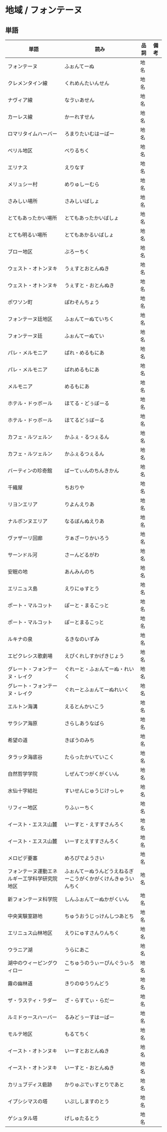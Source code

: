 # 地域 / フォンテーヌ

## 単語

|単語|読み|品詞|備考|
|---|---|---|---|
|フォンテーヌ|ふぉんてーぬ|地名||
|クレメンタイン線|くれめんたいんせん|地名||
|ナヴィア線|なゔぃあせん|地名||
|カーレス線|かーれすせん|地名||
|ロマリタイムハーバー|ろまりたいむはーばー|地名||
|ベリル地区|べりるちく|地名||
|エリナス|えりなす|地名||
|メリュシー村|めりゅしーむら|地名||
|さみしい場所|さみしいばしょ|地名||
|とてもあったかい場所|とてもあったかいばしょ|地名||
|とても明るい場所|とてもあかるいばしょ|地名||
|ブロー地区|ぶろーちく|地名||
|ウェスト・オトンヌキ|うぇすとおとんぬき|地名||
|ウェスト・オトンヌキ|うぇすと・おとんぬき|地名||
|ポワソン町|ぽわそんちょう|地名||
|フォンテーヌ廷地区|ふぉんてーぬていちく|地名||
|フォンテーヌ廷|ふぉんてーぬてい|地名||
|パレ・メルモニア|ぱれ・めるもにあ|地名||
|パレ・メルモニア|ぱれめるもにあ|地名||
|メルモニア|めるもにあ|地名||
|ホテル・ドゥボール|ほてる・どぅぼーる|地名||
|ホテル・ドゥボール|ほてるどぅぼーる|地名||
|カフェ・ルツェルン|かふぇ・るつぇるん|地名||
|カフェ・ルツェルン|かふぇるつぇるん|地名||
|バーティンの珍奇館|ばーてぃんのちんきかん|地名||
|千織屋|ちおりや|地名||
|リヨンエリア|りよんえりあ|地名||
|ナルボンヌエリア|なるぼんぬえりあ|地名||
|ヴァザーリ回廊|ゔぁざーりかいろう|地名||
|サーンドル河|さーんどるがわ|地名||
|安眠の地|あんみんのち|地名||
|エリニュス島|えりにゅすとう|地名||
|ポート・マルコット|ぽーと・まるこっと|地名||
|ポート・マルコット|ぽーとまるこっと|地名||
|ルキナの泉|るきなのいずみ|地名||
|エピクレシス歌劇場|えぴくれしすかげきじょう|地名||
|グレート・フォンテーヌ・レイク|ぐれーと・ふぉんてーぬ・れいく|地名||
|グレート・フォンテーヌ・レイク|ぐれーとふぉんてーぬれいく|地名||
|エルトン海溝|えるとんかいこう|地名||
|サラシア海原|さらしあうなばら|地名||
|希望の道|きぼうのみち|地名||
|タラッタ海底谷|たらったかいていこく|地名||
|自然哲学学院|しぜんてつがくがくいん|地名||
|水仙十字結社|すいせんじゅうじけっしゃ|地名||
|リフィー地区|りふぃーちく|地名||
|イースト・エスス山麓|いーすと・えすすさんろく|地名||
|イースト・エスス山麓|いーすとえすすさんろく|地名||
|メロピデ要塞|めろぴでようさい|地名||
|フォンテーヌ運動エネルギー工学科学研究院地区|ふぉんてーぬうんどうえねるぎーこうがくかがくけんきゅういんちく|地名||
|新フォンテーヌ科学院|しんふぉんてーぬかがくいん|地名||
|中央実験室跡地|ちゅうおうじっけんしつあとち|地名||
|エリニュス山林地区|えりにゅすさんりんちく|地名||
|ウラニア湖|うらにあこ|地名||
|湖中のウィーピングウィロー|こちゅうのうぃーぴんぐうぃろー|地名||
|霧の幽林道|きりのゆうりんどう|地名||
|ザ・ラスティ・ラダー|ざ・らすてぃ・らだー|地名||
|ルミドゥースハーバー|るみどぅーすはーばー|地名||
|モルテ地区|もるてちく|地名||
|イースト・オトンヌキ|いーすとおとんぬき|地名||
|イースト・オトンヌキ|いーすと・おとんぬき|地名||
|カリュブディス砦跡|かりゅぶでぃすとりであと|地名||
|イプシシマスの塔|いぷししますのとう|地名||
|ゲシュタル塔|げしゅたるとう|地名||